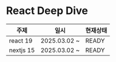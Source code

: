 # React Deep Dive

|주제|일시|현재상태|
|---------------|------|----|
|react 19|2025.03.02 ~| READY |
|nextjs 15|2025.03.02 ~| READY |
